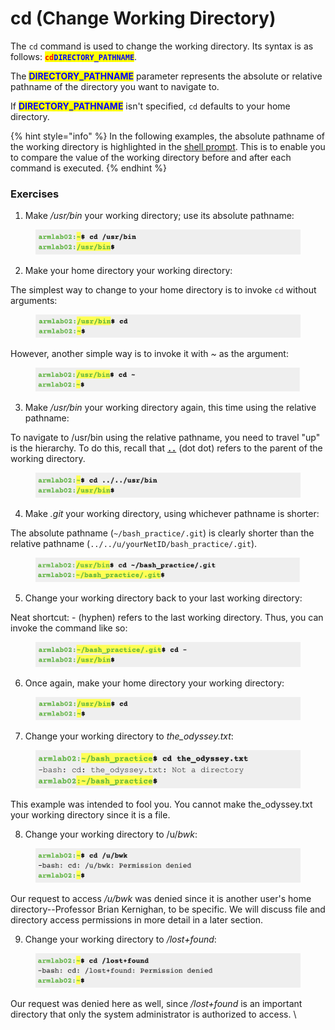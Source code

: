 # cd (Change Working Directory)

The `cd` command is used to change the working directory. Its syntax is as follows:  <mark style="color:red;">**`cd`**</mark><mark style="color:blue;">**`DIRECTORY_PATHNAME`**</mark>.

The <mark style="color:blue;">**DIRECTORY\_PATHNAME**</mark> parameter represents the absolute or relative pathname of the directory you want to navigate to.&#x20;

If <mark style="color:blue;">**DIRECTORY\_PATHNAME**</mark> isn't specified, `cd` defaults to your home directory.

{% hint style="info" %}
In the following examples, the absolute pathname of the working directory is highlighted in the [shell prompt](../warm-up-commands.md#shell-prompt). This is to enable you to compare the value of the working directory before and after each command is executed.
{% endhint %}

### Exercises

1. Make _/usr/bin_ your working directory; use its absolute pathname:&#x20;

<figure><img src="../../.gitbook/assets/Screenshot 2023-04-25 at 10.09.04 PM.png" alt=""><figcaption></figcaption></figure>

2. Make your home directory your working directory:

The simplest way to change to your home directory is to invoke `cd` without arguments:&#x20;

<figure><img src="../../.gitbook/assets/Screenshot 2023-04-25 at 10.09.21 PM.png" alt=""><figcaption></figcaption></figure>

However, another simple way is to invoke it with _\~_ as the argument:

<figure><img src="../../.gitbook/assets/Screenshot 2023-04-25 at 11.26.15 PM.png" alt=""><figcaption></figcaption></figure>

3. Make _/usr/bin_ your working directory again, this time using the relative pathname:&#x20;

To navigate to /usr/bin using the relative pathname, you need to travel "up" is the hierarchy. To do this, recall that [**`..`**](../../linux/filesystem/notable-directories.md#the-.-dot-and-..-dot-dot-directories) (dot dot) refers to the parent of the working directory.&#x20;

<figure><img src="../../.gitbook/assets/Screenshot 2023-04-25 at 10.09.32 PM.png" alt=""><figcaption></figcaption></figure>

4. Make _.git_ your working directory, using whichever pathname is shorter:

The absolute pathname (`~/bash_practice/.git`) is clearly shorter than the relative pathname (`../../u/yourNetID/bash_practice/.git`).

<figure><img src="../../.gitbook/assets/Screenshot 2023-04-25 at 10.09.41 PM.png" alt=""><figcaption></figcaption></figure>

5. Change your working directory back to your last working directory:

Neat shortcut: - (hyphen) refers to the last working directory. Thus, you can invoke the command like so:

<figure><img src="../../.gitbook/assets/Screenshot 2023-04-25 at 10.09.52 PM.png" alt=""><figcaption></figcaption></figure>

6. Once again, make your home directory your working directory:

<figure><img src="../../.gitbook/assets/Screenshot 2023-04-25 at 10.09.21 PM.png" alt=""><figcaption></figcaption></figure>

7. Change your working directory to _the\_odyssey.txt_:

<figure><img src="../../.gitbook/assets/Screenshot 2023-05-09 at 5.12.33 PM.png" alt=""><figcaption></figcaption></figure>

This example was intended to fool you. You cannot make the\_odyssey.txt your working directory since it is a file.&#x20;

8. Change your working directory to /u/_bwk_:

<figure><img src="../../.gitbook/assets/Screenshot 2023-04-25 at 10.10.15 PM.png" alt=""><figcaption></figcaption></figure>

Our request to access _/u/bwk_ was denied since it is another user's home directory--Professor Brian Kernighan, to be specific. We will discuss file and directory access permissions in more detail in a later section.&#x20;

9. Change your working directory to _/lost+found_:

<figure><img src="../../.gitbook/assets/Screenshot 2023-04-25 at 10.10.26 PM.png" alt=""><figcaption></figcaption></figure>

Our request was denied here as well, since _/lost+found_ is an important directory that only the system administrator is authorized to access. \
